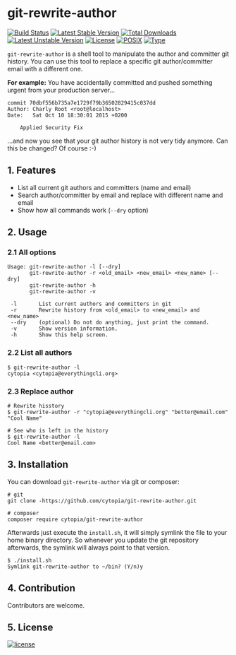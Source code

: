 # git-rewrite-author

[![Build Status](https://travis-ci.org/cytopia/git-rewrite-author.svg?branch=master)](https://travis-ci.org/cytopia/git-rewrite-author)
[![Latest Stable Version](https://poser.pugx.org/cytopia/git-rewrite-author/v/stable)](https://packagist.org/packages/cytopia/git-rewrite-author) [![Total Downloads](https://poser.pugx.org/cytopia/git-rewrite-author/downloads)](https://packagist.org/packages/cytopia/git-rewrite-author) [![Latest Unstable Version](https://poser.pugx.org/cytopia/git-rewrite-author/v/unstable)](https://packagist.org/packages/cytopia/git-rewrite-author) [![License](https://poser.pugx.org/cytopia/git-rewrite-author/license)](http://opensource.org/licenses/MIT)
[![POSIX](https://img.shields.io/badge/posix-100%25-brightgreen.svg)](https://en.wikipedia.org/?title=POSIX)
[![Type](https://img.shields.io/badge/type-%2Fbin%2Fsh-red.svg)](https://en.wikipedia.org/?title=Bourne_shell)

`git-rewrite-author` is a shell tool to manipulate the author and committer git history. You can use this tool to replace a specific git author/committer email with a different one.

**For example:** You have accidentally committed and pushed something urgent from your production server...
```
commit 70dbf556b735a7e1729f79b36502829415c037dd
Author: Charly Root <root@localhost>
Date:   Sat Oct 10 18:30:01 2015 +0200

    Applied Security Fix
```
...and now you see that your git author history is not very tidy anymore. Can this be changed? Of course :-)


## 1. Features

* List all current git authors and committers (name and email)
* Search author/committer by email and replace with different name and email
* Show how all commands work (`--dry` option)


## 2. Usage

### 2.1 All options

```shell
Usage: git-rewrite-author -l [--dry]
       git-rewrite-author -r <old_email> <new_email> <new_name> [--dry]
       git-rewrite-author -h
       git-rewrite-author -v

 -l       List current authors and committers in git
 -r       Rewrite history from <old_email> to <new_email> and <new_name>
 --dry    (optional) Do not do anything, just print the command.
 -v       Show version information.
 -h       Show this help screen.
```

### 2.2 List all authors

```shell
$ git-rewrite-author -l
cytopia <cytopia@everythingcli.org>
```

### 2.3 Replace author

```shell
# Rewrite hisstory
$ git-rewrite-author -r "cytopia@everythingcli.org" "better@email.com" "Cool Name"

# See who is left in the history
$ git-rewrite-author -l
Cool Name <better@email.com>
```

## 3. Installation

You can download `git-rewrite-author` via git or composer:
```shell
# git
git clone -https://github.com/cytopia/git-rewrite-author.git

# composer
composer require cytopia/git-rewrite-author
```

Afterwards just execute the `install.sh`, it will simply symlink the file to your home binary directory. So whenever you update the git repository afterwards, the symlink will always point to that version.
```shell
$ ./install.sh
Symlink git-rewrite-author to ~/bin? (Y/n)y
```


##  4. Contribution
Contributors are welcome.


##  5. License
[![license](https://poser.pugx.org/cytopia/git-rewrite-author/license)](http://opensource.org/licenses/mit)
